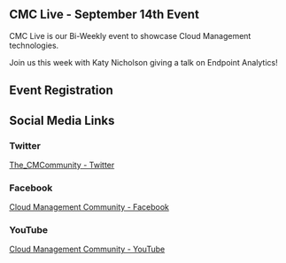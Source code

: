 ## CMC Live - September 14th Event

CMC Live is our Bi-Weekly event to showcase Cloud Management technologies.

Join us this week with Katy Nicholson giving a talk on Endpoint Analytics!

## Event Registration


<div id="eventbrite-widget-container-167198532311"></div>
<script src="https://www.eventbrite.com/static/widgets/eb_widgets.js"></script>
<script type="text/javascript">
var exampleCallback = function() {
console.log('Order complete!');
};
window.EBWidgets.createWidget({
widgetType: 'checkout',
eventId: '167198532311',
iframeContainerId: 'eventbrite-widget-container-167198532311',
// Optional
iframeContainerHeight: 525,  // Widget height in pixels. Defaults to a minimum of 425px if not provided
 onOrderComplete: exampleCallback  // Method called when an order has successfully completed
});
</script>


## Social Media Links

### Twitter
[The_CMCommunity - Twitter](https://twitter.com/the_cmcommunity)

### Facebook
[Cloud Management Community - Facebook](https://www.facebook.com/groups/cloudmc/)

### YouTube
[Cloud Management Community - YouTube](https://www.youtube.com/c/cloudmanagementcommunity)

